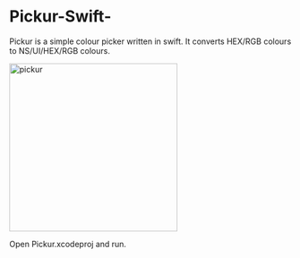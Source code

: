 # Pickur-Swift-
Pickur is a simple colour picker written in swift. It converts HEX/RGB colours to NS/UI/HEX/RGB colours.

<img src="http://i.imgur.com/nxZ3AUe.jpg" alt="pickur" width="300">

Open Pickur.xcodeproj and run.
